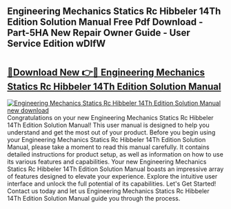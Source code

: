 ## Engineering Mechanics Statics Rc Hibbeler 14Th Edition Solution Manual Free Pdf Download - Part-5HA New Repair Owner Guide - User Service Edition wDlfW

# <h2><a href="http://bc36762.oget.top/?id=Engineering+Mechanics+Statics+Rc+Hibbeler+14Th+Edition+Solution+Manual">🔗Download New 👉🔴 Engineering Mechanics Statics Rc Hibbeler 14Th Edition Solution Manual</a></h2>

[![Engineering Mechanics Statics Rc Hibbeler 14Th Edition Solution Manual new download](https://i.imgur.com/5g1atiW.png)](http://bc36762.oget.top/?id=Engineering+Mechanics+Statics+Rc+Hibbeler+14Th+Edition+Solution+Manual)
Congratulations on your new Engineering Mechanics Statics Rc Hibbeler 14Th Edition Solution Manual! This user manual is designed to help you understand and get the most out of your product. Before you begin using your Engineering Mechanics Statics Rc Hibbeler 14Th Edition Solution Manual, please take a moment to read this manual carefully. It contains detailed instructions for product setup, as well as information on how to use its various features and capabilities. Your new Engineering Mechanics Statics Rc Hibbeler 14Th Edition Solution Manual boasts an impressive array of features designed to elevate your experience. Explore the intuitive user interface and unlock the full potential of its capabilities. Let's Get Started! Contact us today and let us Engineering Mechanics Statics Rc Hibbeler 14Th Edition Solution Manual guide you through the process.
